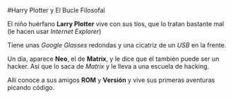 #Harry Plotter y El Bucle Filosofal

El niño huérfano **Larry Plotter** vive con sus tíos, que lo tratan bastante mal (le hacen usar *Internet Explorer*)

Tiene unas *Google Glasses* redondas y una cicatriz de un *USB* en la frente.

Un día, aparece **Neo**, el de **Matrix**, y le dice que él también puede ser un hacker. Así que lo saca de *Matrix* y le lleva a una escuela de hacking.

Allí conoce a sus amigos **ROM** y **Versión** y vive sus primeras aventuras picando código. 
